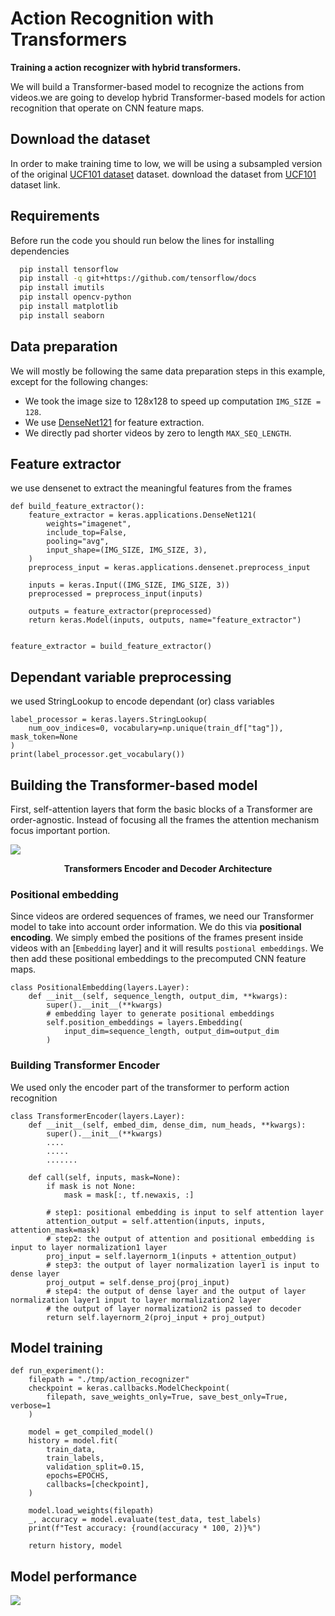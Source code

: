 # Action Recognition with Transformers

**Training a action recognizer with hybrid transformers.**

We will build a Transformer-based model to recognize the actions from videos.we are going to develop hybrid Transformer-based models for action recognition that operate on CNN feature maps.

## Download the dataset
In order to make training time to low, we will be using a subsampled version of the original [UCF101 dataset](https://www.crcv.ucf.edu/data/UCF101.php) dataset. download the dataset from [UCF101](https://git.io/JGc31) dataset link.

## Requirements
Before run the code you should run below the lines for installing dependencies
```bash
  pip install tensorflow
  pip install -q git+https://github.com/tensorflow/docs
  pip install imutils
  pip install opencv-python
  pip install matplotlib
  pip install seaborn
```

## Data preparation

We will mostly be following the same data preparation steps in this example, except for
the following changes:

* We took the image size to 128x128 to speed up computation ``IMG_SIZE = 128``.
* We use [DenseNet121](http://openaccess.thecvf.com/content_cvpr_2017/papers/Huang_Densely_Connected_Convolutional_CVPR_2017_paper.pdf)
for feature extraction.
* We directly pad shorter videos by zero to length `MAX_SEQ_LENGTH`.

## Feature extractor

we use densenet to extract the meaningful features from the frames
```
def build_feature_extractor():
    feature_extractor = keras.applications.DenseNet121(
        weights="imagenet",
        include_top=False,
        pooling="avg",
        input_shape=(IMG_SIZE, IMG_SIZE, 3),
    )
    preprocess_input = keras.applications.densenet.preprocess_input

    inputs = keras.Input((IMG_SIZE, IMG_SIZE, 3))
    preprocessed = preprocess_input(inputs)

    outputs = feature_extractor(preprocessed)
    return keras.Model(inputs, outputs, name="feature_extractor")


feature_extractor = build_feature_extractor()
```

## Dependant variable preprocessing

we used StringLookup to encode dependant (or) class variables
```
label_processor = keras.layers.StringLookup(
    num_oov_indices=0, vocabulary=np.unique(train_df["tag"]), mask_token=None
)
print(label_processor.get_vocabulary())
```

## Building the Transformer-based model

First, self-attention layers that form the basic blocks of a Transformer are
order-agnostic. Instead of focusing all the frames the attention mechanism focus important portion.

<img src="https://miro.medium.com/max/1400/1*iy12bH-FiUNOy9-0bULgSg.png"/>
<p align="center">
    <b>Transformers Encoder and Decoder Architecture</b>
</p>

### Positional embedding
Since videos are ordered sequences of frames, we need our
Transformer model to take into account order information.
We do this via **positional encoding**.
We simply embed the positions of the frames present inside videos with an
[`Embedding` layer] and it will results `postional embeddings`. We then
add these positional embeddings to the precomputed CNN feature maps.
```
class PositionalEmbedding(layers.Layer):
    def __init__(self, sequence_length, output_dim, **kwargs):
        super().__init__(**kwargs)
        # embedding layer to generate positional embeddings
        self.position_embeddings = layers.Embedding(
            input_dim=sequence_length, output_dim=output_dim
        )
```

### Building Transformer Encoder
We used only the encoder part of the transformer to perform action recognition

```
class TransformerEncoder(layers.Layer):
    def __init__(self, embed_dim, dense_dim, num_heads, **kwargs):
        super().__init__(**kwargs)
        ....
        .....
        .......

    def call(self, inputs, mask=None):
        if mask is not None:
            mask = mask[:, tf.newaxis, :]
        
        # step1: positional embedding is input to self attention layer
        attention_output = self.attention(inputs, inputs, attention_mask=mask)
        # step2: the output of attention and positional embedding is input to layer normalization1 layer
        proj_input = self.layernorm_1(inputs + attention_output)
        # step3: the output of layer normalization layer1 is input to dense layer
        proj_output = self.dense_proj(proj_input)
        # step4: the output of dense layer and the output of layer normalization layer1 input to layer mormalization2 layer
        # the output of layer normalization2 is passed to decoder
        return self.layernorm_2(proj_input + proj_output)
```

## Model training
```
def run_experiment():
    filepath = "./tmp/action_recognizer"
    checkpoint = keras.callbacks.ModelCheckpoint(
        filepath, save_weights_only=True, save_best_only=True, verbose=1
    )

    model = get_compiled_model()
    history = model.fit(
        train_data,
        train_labels,
        validation_split=0.15,
        epochs=EPOCHS,
        callbacks=[checkpoint],
    )

    model.load_weights(filepath)
    _, accuracy = model.evaluate(test_data, test_labels)
    print(f"Test accuracy: {round(accuracy * 100, 2)}%")

    return history, model
```

## Model performance
<img src="https://miro.medium.com/max/1400/1*iy12bH-FiUNOy9-0bULgSg.png"/>
